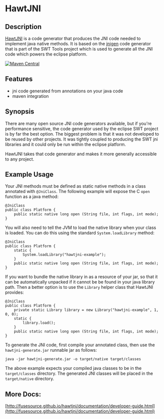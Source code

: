 HawtJNI
==========

Description
-----------

[HawtJNI][1] is a code generator that produces the JNI code needed to implement java native methods.  It is based on the [jnigen][2] code generator that is part of the SWT Tools 
project which is used to generate all the JNI code which powers the eclipse platform.

[![Maven Central](https://img.shields.io/maven-central/v/org.fusesource.hawtjni/hawtjni-maven-plugin.svg?label=Maven%20Central)](http://search.maven.org/#search%7Cga%7C1%7Cg%3A%22org.fusesource.hawtjni%22%20a%3A%22hawtjni-runtime%22)

Features
--------

* jni code generated from annotations on your java code
* maven integration

Synopsis
--------

There are many open source JNI code generators available, but if you're performance sensitive,
the code generator used by the eclipse SWT project is by far the best option.  The biggest 
problem is that it was not developed to be reused by other projects.  It was tightly coupled
to producing the SWT jni libraries and it could only be run within the eclipse platform.

HawtJNI takes that code generator and makes it more generally accessible to any project.

Example Usage
-------------

Your JNI methods must be defined as static native methods in a class annotated with `@JniClass`.  The following example will expose the C `open` function as a java 
method:

    @JniClass
    public class Platform {
        public static native long open (String file, int flags, int mode);
    }
    
You will also need to tell the JVM to load the native library when your class is loaded.  You can do this using the standard `System.loadLibrary` method:

    @JniClass
    public class Platform {
        static {
            System.loadLibrary("hawtjni-example");
        }
        public static native long open (String file, int flags, int mode);
    }
    
If you want to bundle the native library in as a resource of your jar, so that 
it can be automatically unpacked if it cannot be be found in your java 
library path.  Then a better option is to use the `Library` helper class 
that HawtJNI provides:

    @JniClass
    public class Platform {
        private static Library library = new Library("hawtjni-example", 1, 0, 0);
      	static {
      	    library.load();
      	}
        public static native long open (String file, int flags, int mode);
    }
    
To generate the JNI code, first compile your annotated class, then use the 
`hawtjni-generate.jar` runnable jar as follows:

    java -jar hawtjni-generate.jar -o target/native target/classes
    
The above example expects your compiled java classes to be in the `target/classes`
directory.  The generated JNI classes will be placed in the `target/native` directory.

More Docs:
-----------

[http://fusesource.github.io/hawtjni/documentation/developer-guide.html](http://fusesource.github.io/hawtjni/documentation/developer-guide.html)

[1]: http://fusesource.github.io/hawtjni "HawtJNI"
[2]: http://www.eclipse.org/swt/jnigen.php
